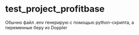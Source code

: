 # test_project_profitbase

Обычно файл .env генерирую с помощью python-скрипта, а переменные беру из Doppler